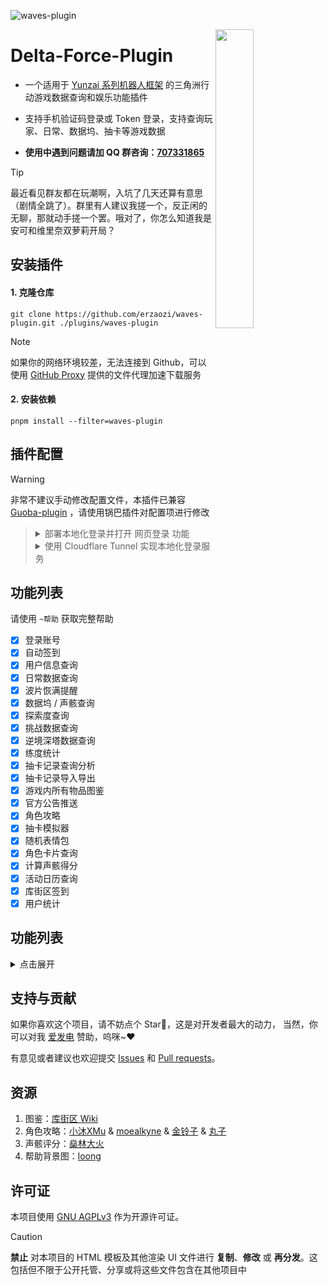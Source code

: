 ![waves-plugin](https://socialify.git.ci/erzaozi/waves-plugin/image?description=1&font=Raleway&forks=1&issues=1&language=1&name=1&owner=1&pattern=Circuit%20Board&pulls=1&stargazers=1&theme=Auto)

<img decoding="async" align=right src="resources/readme/girl.png" width="35%">

# Delta-Force-Plugin

- 一个适用于 [Yunzai 系列机器人框架](https://github.com/yhArcadia/Yunzai-Bot-plugins-index) 的三角洲行动游戏数据查询和娱乐功能插件

- 支持手机验证码登录或 Token 登录，支持查询玩家、日常、数据坞、抽卡等游戏数据

- **使用中遇到问题请加 QQ 群咨询：[707331865](https://qm.qq.com/q/TXTIS9KhO2)**

> [!TIP]
> 最近看见群友都在玩潮啊，入坑了几天还算有意思（剧情全跳了）。群里有人建议我搓一个，反正闲的无聊，那就动手搓一个罢。哦对了，你怎么知道我是安可和维里奈双萝莉开局？

## 安装插件

#### 1. 克隆仓库

```
git clone https://github.com/erzaozi/waves-plugin.git ./plugins/waves-plugin
```

> [!NOTE]
> 如果你的网络环境较差，无法连接到 Github，可以使用 [GitHub Proxy](https://ghproxy.link/) 提供的文件代理加速下载服务
>

#### 2. 安装依赖

```
pnpm install --filter=waves-plugin
```

## 插件配置

> [!WARNING]
> 非常不建议手动修改配置文件，本插件已兼容 [Guoba-plugin](https://github.com/guoba-yunzai/guoba-plugin) ，请使用锅巴插件对配置项进行修改
> 
> > <details><summary>部署本地化登录并打开 网页登录 功能</summary>
> > <br>
> > 
> > 在开始之前，请确保您已准备好以下内容：
> > - 机器人服务器具备公网IP或可用的公网端口
> > - 没有公网IP或者不想暴露公网IP的用户请看下方 `使用 Cloudflare Tunnel 实现本地化登录服务` 教程
> > 
> > #### 步骤详解
> > 
> > 0. **打开在线登录服务**
> >    - 在锅巴的本插件配置面板中，找到 `允许网页登录` 配置项，将其开关打开
> >    - 使用本地浏览器访问 `http://127.0.0.1:25088`，如果跳转到项目 Github 首页，说明服务已开启
> >
> > 1. **放行端口**
> >    - 如果你是云服务器，请登录对应的云服务器控制台，找到并打开 `安全组`，放行 `25088` 端口
> >    - 如果你是本地服务器，请确保你的防火墙已允许端口 `25088` 的访问
> > 
> > 2. **保存和测试**
> >    - 通过访问 `http://服务器公网IP:25088` 来测试您的本地化登录服务是否能够正常工作，如果跳转到项目 Github 首页，说明配置正确
> >
> > 3. **配置插件**
> >    - 在锅巴的本插件配置面板中，找到 `登录服务公开地址` 配置项，将您刚刚配置的隧道地址填入，例如 `http://39.156.66.10:25088`
> >    - 向机器人发送命令 `~登录`，尝试访问机器人给出的登录地址，如果能访问登录页面说明配置正确
> > 
> > #### 注意事项
> > - 没有图形界面的 Linux 用户可以使用 `curl` 命令来测试登录服务是否能够正常工作，例如：`curl http://127.0.0.1:25088`
> > - 如果按照上述步骤，仍然无法访问登录页面，请尝试以下操作：
> >   1. 使用端口扫描工具检查端口是否开启
> >   2. 若机器人是容器部署需要自行配置端口映射
> >   3. 尝试使用不同网络访问登录服务或让群友进行访问测试
> > 
> > </details>
> > <details><summary>使用 Cloudflare Tunnel 实现本地化登录服务</summary>
> > <br>
> > 
> > 在开始之前，请确保您已准备好以下内容：
> > - 一个注册好的 Cloudflare 账户
> > - 一个已经交给 Cloudflare 托管的域名 [注册免费域名](https://register.us.kg/auth/login)
> > 
> > #### 步骤详解
> > 
> > 0. **打开在线登录服务**
> >    - 在锅巴的本插件配置面板中，找到 `允许网页登录` 配置项，将其开关打开
> >    - 使用本地浏览器访问 `http://127.0.0.1:25088`，如果跳转到项目 Github 首页，说明服务已开启
> >
> > 1. **访问 Cloudflare Zero Trust 工作台**
> >    - 打开浏览器，在地址栏打开 [Cloudflare Zero Trust](https://one.dash.cloudflare.com/) 并登录您的 Cloudflare 账户
> > 
> > 2. **创建隧道**
> >    - 在工作台面板上，依次点击左侧导航栏中的 `Networks` 选项
> >    - 在下拉菜单中选择 `Tunnels`
> >    - 点击页面左上角的 `Create a tunnel` 按钮
> >    - 在 `Select your tunnel type` 中选择 `Cloudflared`，点击 `Next`
> >    - 在接下来的网页中，输入一个易于辨识的隧道名称（如 `kuro-login-tunnel`），然后点击 `Save tunnel`
> > 
> > 3. **选择环境**
> >    - 在 `Choose your environment` 部分，选择与您运行的机器人相对应的环境（例如，Linux、Windows、macOS等）
> >    - 根据所选环境，查看底部的 `Install and run a connector` 部分，按照指示进行必要的安装和配置
> > 
> > 4. **配置隧道设置**
> >    - 在页面的最后部分进行隧道设置，以便配置您的登录网址：
> >      - 在 `Subdomain` 字段中输入您希望使用的子域名，例如 `waves`
> >      - 在 `Domain` 下拉菜单中选择您托管的域名，例如 `example.com`
> >      - 在 `Path` 字段中保持为空，除非您有特定的路径需要设置
> >      - 在 `Type` 选项中选择 `HTTP`
> >      - 在 `URL` 字段中输入您本地服务的地址（例如 `localhost:25088`）。请根据您的实际服务端口进行调整
> > 
> > 5. **保存和测试**
> >    - 确认所有配置无误后，点击 `Save tunnel` 完成设置
> >    - 返回到隧道管理页面，查看新创建的隧道状态，确保其为活跃在线状态
> >    - 通过访问 `https://waves.example.com` 来测试您的本地化登录服务是否能够正常工作，如果跳转到项目 Github 首页，说明配置正确
> >
> > 6. **配置插件**
> >    - 在锅巴的本插件配置面板中，找到 `登录服务公开地址` 配置项，将您刚刚配置的隧道地址填入，例如 `https://waves.example.com`
> >    - 向机器人发送命令 `~登录`，尝试访问机器人给出的登录地址，如果能访问登录页面说明配置正确
> > 
> > #### 注意事项
> > - 对于不同环境，Cloudflare 连接器的安装细节可能略有不同，请参考 Cloudflare 的官方文档进行具体操作
> > - 没有图形界面的 Linux 用户可以使用 `curl` 命令来测试登录服务是否能够正常工作，例如：`curl http://127.0.0.1:25088`
> > - 如果按照上述步骤，仍然无法访问登录页面，请尝试以下操作：
> >   1. 检查隧道状态确保其为活跃在线状态
> >   2. 若机器人是容器部署需要自行配置端口映射
> >   3. 尝试使用不同网络访问登录服务或让群友进行访问测试
> > 
> > </details>

## 功能列表

请使用 `~帮助` 获取完整帮助

- [x] 登录账号
- [x] 自动签到
- [x] 用户信息查询
- [x] 日常数据查询
- [x] 波片恢满提醒
- [x] 数据坞 / 声骸查询
- [x] 探索度查询
- [x] 挑战数据查询
- [x] 逆境深塔数据查询
- [x] 练度统计
- [x] 抽卡记录查询分析
- [x] 抽卡记录导入导出
- [x] 游戏内所有物品图鉴
- [x] 官方公告推送
- [x] 角色攻略
- [x] 抽卡模拟器
- [x] 随机表情包
- [x] 角色卡片查询
- [x] 计算声骸得分
- [x] 活动日历查询
- [x] 库街区签到
- [x] 用户统计

## 功能列表

<details><summary>点击展开</summary>

| 命令      | 功能                       | 示例                                                                                                |
| --------- | -------------------------- | --------------------------------------------------------------------------------------------------- |
| ~登录     | 登录账户 Token             | ![renderings](https://cdn.jsdelivr.net/gh/erzaozi/waves-plugin@main/resources/readme/Bind.png)      |
| ~卡片     | 获取用户详细信息           | ![renderings](https://cdn.jsdelivr.net/gh/erzaozi/waves-plugin@main/resources/readme/User.png)      |
| ~签到     | 库街区签到                 | ![renderings](https://cdn.jsdelivr.net/gh/erzaozi/waves-plugin@main/resources/readme/SignIn.png)    |
| ~体力     | 获取用户日常数据卡片       | ![renderings](https://cdn.jsdelivr.net/gh/erzaozi/waves-plugin@main/resources/readme/Sanity.png)    |
| ~数据坞   | 获取用户数据坞以及声骸信息 | ![renderings](https://cdn.jsdelivr.net/gh/erzaozi/waves-plugin@main/resources/readme/Calabash.png)  |
| ~探索度   | 获取用户探索度数据卡片     | ![renderings](https://cdn.jsdelivr.net/gh/erzaozi/waves-plugin@main/resources/readme/Explore.png)   |
| ~全息战略 | 获取用户挑战数据卡片       | ![renderings](https://cdn.jsdelivr.net/gh/erzaozi/waves-plugin@main/resources/readme/Challenge.png) |
| ~面板     | 获取用户角色面板           | ![renderings](https://cdn.jsdelivr.net/gh/erzaozi/waves-plugin@main/resources/readme/Panel.png)     |
| ~抽卡记录 | 获取用户抽卡数据卡片       | ![renderings](https://cdn.jsdelivr.net/gh/erzaozi/waves-plugin@main/resources/readme/Gacha.png)     |
| ~日历     | 获取游戏活动时间           | ![renderings](https://cdn.jsdelivr.net/gh/erzaozi/waves-plugin@main/resources/readme/Calendar.png)  |
| ~图鉴     | 获取游戏内所有物品图鉴     | ![renderings](https://cdn.jsdelivr.net/gh/erzaozi/waves-plugin@main/resources/readme/Guide.png)     |
| ~攻略     | 获取角色攻略               | ![renderings](https://cdn.jsdelivr.net/gh/erzaozi/waves-plugin@main/resources/readme/Strategy.png)  |
| ~十连     | 抽卡模拟器                 | ![renderings](https://cdn.jsdelivr.net/gh/erzaozi/waves-plugin@main/resources/readme/Simulator.png) |
| ~公告     | 获取官方公告与资讯         | ![renderings](https://cdn.jsdelivr.net/gh/erzaozi/waves-plugin@main/resources/readme/News.png)      |
| ~帮助     | 获取插件帮助               | ![renderings](https://cdn.jsdelivr.net/gh/erzaozi/waves-plugin@main/resources/readme/Help.png)      |

</details>

## 支持与贡献

如果你喜欢这个项目，请不妨点个 Star🌟，这是对开发者最大的动力， 当然，你可以对我 [爱发电](https://afdian.net/a/sumoqi) 赞助，呜咪~❤️

有意见或者建议也欢迎提交 [Issues](https://github.com/erzaozi/waves-plugin/issues) 和 [Pull requests](https://github.com/erzaozi/waves-plugin/pulls)。

## 资源

1. 图鉴：[库街区 Wiki](https://wiki.kurobbs.com/mc/home)
2. 角色攻略：[小沐XMu](https://www.kurobbs.com/person-center?id=10450567) & [moealkyne](https://www.kurobbs.com/person-center?id=10422445) & [金铃子](https://www.kurobbs.com/person-center?id=10584798) & [丸子](https://space.bilibili.com/75)
3. 声骸评分：[燊林大火](https://github.com/SLDHshenlindahuo)
4. 帮助背景图：[loong](https://x.com/loong_blo/status/1848708696521773257)

## 许可证

本项目使用 [GNU AGPLv3](https://choosealicense.com/licenses/agpl-3.0/) 作为开源许可证。

> [!CAUTION]
> **禁止** 对本项目的 HTML 模板及其他渲染 UI 文件进行 **复制**、**修改** 或 **再分发**。这包括但不限于公开托管、分享或将这些文件包含在其他项目中
